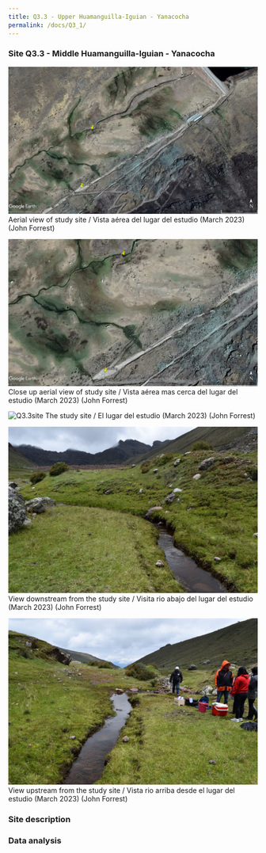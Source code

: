 ```yaml
---
title: Q3.3 - Upper Huamanguilla-Iguian - Yanacocha
permalink: /docs/Q3_1/
---
```



### Site Q3.3 - Middle Huamanguilla-Iguian - Yanacocha

![Q3.3](/assets/sites/Q3.3.jpg)
Aerial view of study site / Vista aérea del lugar del estudio (March 2023) (John Forrest)


![Q3.3site](/assets/sites/Q3.3site.jpg)
Close up aerial view of study site / Vista aérea mas cerca del lugar del estudio (March 2023) (John Forrest)


![Q3.3site](/assets/sites/Q3.3site2.jpg)
The study site / El lugar del estudio (March 2023) (John Forrest)


![Q3.3downstream](/assets/sites/Q3.3downstream.jpg)
View downstream from the study site / Visita rio abajo del lugar del estudio (March 2023) (John Forrest)


![Q3.3upstream](/assets/sites/Q3.3upstream.jpg)
View upstream from the study site / Vista rio arriba desde el lugar del estudio (March 2023) (John Forrest)


### Site description

### Data analysis
